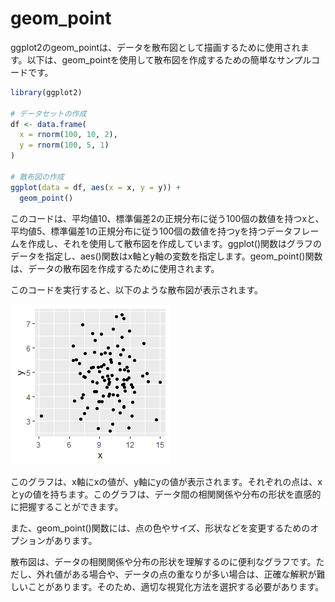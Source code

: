 # geom_point

ggplot2のgeom_pointは、データを散布図として描画するために使用されます。以下は、geom_pointを使用して散布図を作成するための簡単なサンプルコードです。


``` R
library(ggplot2)

# データセットの作成
df <- data.frame(
  x = rnorm(100, 10, 2),
  y = rnorm(100, 5, 1)
)

# 散布図の作成
ggplot(data = df, aes(x = x, y = y)) + 
  geom_point()
```

このコードは、平均値10、標準偏差2の正規分布に従う100個の数値を持つxと、平均値5、標準偏差1の正規分布に従う100個の数値を持つyを持つデータフレームを作成し、それを使用して散布図を作成しています。ggplot()関数はグラフのデータを指定し、aes()関数はx軸とy軸の変数を指定します。geom_point()関数は、データの散布図を作成するために使用されます。

このコードを実行すると、以下のような散布図が表示されます。

![](../image/geom_point.png)

このグラフは、x軸にxの値が、y軸にyの値が表示されます。それぞれの点は、xとyの値を持ちます。このグラフは、データ間の相関関係や分布の形状を直感的に把握することができます。

また、geom_point()関数には、点の色やサイズ、形状などを変更するためのオプションがあります。

散布図は、データの相関関係や分布の形状を理解するのに便利なグラフです。ただし、外れ値がある場合や、データの点の重なりが多い場合は、正確な解釈が難しいことがあります。そのため、適切な視覚化方法を選択する必要があります。
